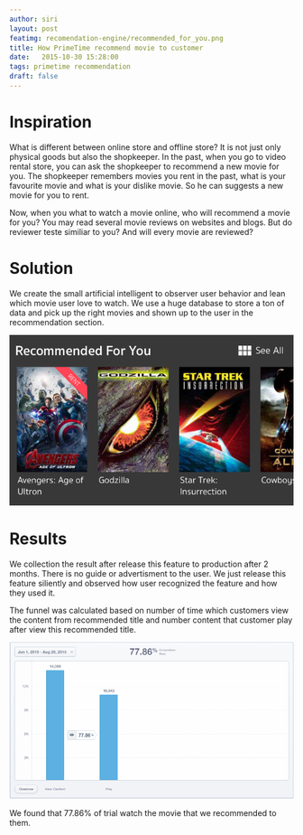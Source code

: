 ```yaml
---
author: siri
layout: post
featimg: recomendation-engine/recommended_for_you.png
title: How PrimeTime recommend movie to customer
date:   2015-10-30 15:28:00
tags: primetime recommendation
draft: false
---
```


Inspiration
===========
What is different between online store and offline store? It is not just only physical goods but also the shopkeeper. In the past, when you go to video rental store, you can ask the shopkeeper to recommend a new movie for you. The shopkeeper remembers  movies you rent in the past, what is your favourite movie and what is your dislike movie. So he can suggests a new movie for you to rent.

Now, when you what to watch a movie online, who will recommend a movie for you? You may read several movie reviews on websites and blogs. But do reviewer teste similiar to you? And will every movie are reviewed?

Solution
========
We create the small artificial intelligent to observer user behavior and lean which movie user love to watch. We use a huge database to store a ton of data and pick up the right movies and shown up to the user in the recommendation section.

![Recomenation for you](/img/recomendation-engine/recommended_for_you.png)

Results
=======
We collection the result after release this feature to production after 2 months. There is no guide or advertisment to the user. We just release this feature siliently and observed how user recognized the feature and how they used it.

The funnel was calculated based on number of time which customers view the content from recommended title and number content that customer play after view this recommended title.

![Recomenation for you](/img/recomendation-engine/recomendation_results.png)

We found that 77.86% of trial watch the movie that we recommended to them. 

